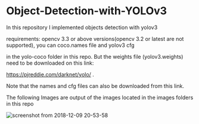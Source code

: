 # Object-Detection-with-YOLOv3

In this repository I implemented objects detection with yolov3

requirements: opencv 3.3 or above versions(opencv 3.2 or latest are not supported), you can coco.names file and yolov3 cfg 

in the yolo-coco folder in this repo. But the weights file (yolov3.weights) need to be downloaded on this link:

https://pjreddie.com/darknet/yolo/ .

Note that the names and cfg files can also be downloaded from this link.

The following Images are output of the images located in the images folders in this repo



![screenshot from 2018-12-09 20-53-58](https://user-images.githubusercontent.com/44145876/49697977-de9b9700-fbf8-11e8-9fe9-90f49370151d.png)











